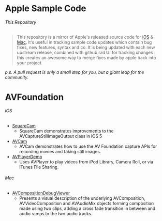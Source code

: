 Apple Sample Code
===============

###### This Repository

>This repository is a mirror of Apple's released source code for [iOS][1] & [Mac][2]. 
>It's useful in tracking sample code updates which contain bug fixes, new features, syntax and co.
>It is being updated with each new upstream release, combined with github rad UI for tracking changes this creates an awesome way to merge fixes made by apple back into your project.

*p.s. A pull request is only a small step for you, but a giant leap for the community.*

# AVFoundation
###### iOS
 * [SquareCam](https://github.com/sugarso/com.apple.SquareCam)
   * SquareCam demonstrates improvements to the AVCaptureStillImageOutput class in iOS 5
 * [AVCam](https://github.com/sugarso/com.apple.AVCam)
   * AVCam demonstrates how to use the AV Foundation capture APIs for recording movies and taking still images.
 * [AVPlayerDemo](https://github.com/sugarso/com.apple.AVPlayerDemo) 
   * Uses AVPlayer to play videos from iPod Library, Camera Roll, or via iTunes File Sharing.

###### Mac
 * [AVCompositionDebugViewer](https://github.com/sugarso/AppleSampleCode/tree/master/Mac/AVFoundation/AVCompositionDebugViewer)
   * Presents a visual description of the underlying AVComposition, AVVideoComposition and AVAudioMix objects forming composition made using two clips, adding a cross fade transition in between and audio ramps to the two audio tracks.




[1]: https://developer.apple.com/library/ios/navigation/#section=Resource%20Types&topic=Sample%20Code
[2]: https://developer.apple.com/library/mac/navigation/index.html#topic=Sample+Code&section=Resource+Types
